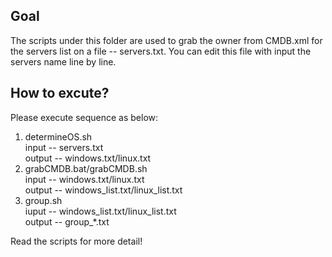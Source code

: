 Goal
----

The scripts under this folder are used to grab the owner from CMDB.xml 
for the servers list on a file -- servers.txt.
You can edit this file with input the servers name line by line.

How to excute?
----

Please execute sequence as below:

1. determineOS.sh             
    input  -- servers.txt                      
    output -- windows.txt/linux.txt
2. grabCMDB.bat/grabCMDB.sh   
    input  -- windows.txt/linux.txt            
    output -- windows_list.txt/linux_list.txt
3. group.sh                   
    iuput  -- windows_list.txt/linux_list.txt  
    output -- group_*.txt

Read the scripts for more detail!
